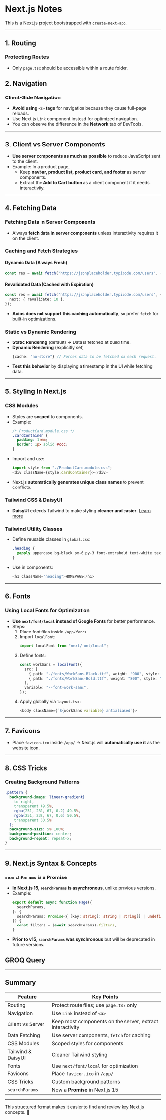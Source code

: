 # Next.js Notes

This is a [Next.js](https://nextjs.org) project bootstrapped with [`create-next-app`](https://nextjs.org/docs/app/api-reference/cli/create-next-app).

---

## 1. Routing
### Protecting Routes
- Only `page.tsx` should be accessible within a route folder.

## 2. Navigation
### Client-Side Navigation
- **Avoid using `<a>` tags** for navigation because they cause full-page reloads.
- Use Next.js `Link` component instead for optimized navigation.
- You can observe the difference in the **Network** tab of DevTools.

---

## 3. Client vs Server Components
- **Use server components as much as possible** to reduce JavaScript sent to the client.
- Example: In a product page,
  - Keep **navbar, product list, product card, and footer** as server components.
  - Extract the **Add to Cart button** as a client component if it needs interactivity.

---

## 4. Fetching Data
### Fetching Data in Server Components
- Always **fetch data in server components** unless interactivity requires it on the client.

### Caching and Fetch Strategies
#### **Dynamic Data (Always Fresh)**
```ts
const res = await fetch("https://jsonplaceholder.typicode.com/users", {cache: "no-store"});
```

#### **Revalidated Data (Cached with Expiration)**
```ts
const res = await fetch("https://jsonplaceholder.typicode.com/users", {
  next: { revalidate: 10 },
});
```
- **Axios does not support this caching automatically**, so prefer `fetch` for built-in optimizations.

### Static vs Dynamic Rendering
- **Static Rendering** (default) → Data is fetched at build time.
- **Dynamic Rendering** (explicitly set)
  ```ts
  {cache: "no-store"} // Forces data to be fetched on each request.
  ```
- **Test this behavior** by displaying a timestamp in the UI while fetching data.

---

## 5. Styling in Next.js

### CSS Modules
- Styles are **scoped** to components.
- Example:
  ```css
  /* ProductCard.module.css */
  .cardContainer {
    padding: 1rem;
    border: 1px solid #ccc;
  }
  ```
- Import and use:
  ```ts
  import style from "./ProductCard.module.css";
  <div className={style.cardContainer}></div>
  ```
- Next.js **automatically generates unique class names** to prevent conflicts.

### Tailwind CSS & DaisyUI
- **DaisyUI** extends Tailwind to make styling **cleaner and easier**. [Learn more](https://daisyui.com/)

### Tailwind Utility Classes
- Define reusable classes in `global.css`:
  ```css
  .heading {
    @apply uppercase bg-black px-6 py-3 font-extrabold text-white text-2xl text-center;
  }
  ```
- Use in components:
  ```ts
  <h1 className="heading">HOMEPAGE</h1>
  ```

---

## 6. Fonts

### Using Local Fonts for Optimization
- **Use `next/font/local` instead of Google Fonts** for better performance.
- Steps:
  1. Place font files inside `/app/fonts`.
  2. Import `localFont`:
     ```ts
     import localFont from "next/font/local";
     ```
  3. Define fonts:
     ```ts
     const workSans = localFont({
       src: [
         { path: "./fonts/WorkSans-Black.ttf", weight: "900", style: "normal" },
         { path: "./fonts/WorkSans-Bold.ttf", weight: "800", style: "normal" },
       ],
       variable: "--font-work-sans",
     });
     ```
  4. Apply globally via `layout.tsx`:
     ```ts
     <body className={`${workSans.variable} antialiased`}>
     ```

---

## 7. Favicons
- Place `favicon.ico` inside `/app/` → Next.js will **automatically use it** as the website icon.

---

## 8. CSS Tricks

### Creating Background Patterns
```css
.pattern {
  background-image: linear-gradient(
    to right,
    transparent 49.5%,
    rgba(251, 232, 67, 0.2) 49.5%,
    rgba(251, 232, 67, 0.6) 50.5%,
    transparent 50.5%
  );
  background-size: 5% 100%;
  background-position: center;
  background-repeat: repeat-x;
}
```

---

## 9. Next.js Syntax & Concepts

### `searchParams` is a Promise
- **In Next.js 15, `searchParams` is asynchronous**, unlike previous versions.
- Example:
  ```ts
  export default async function Page({
    searchParams,
  }: {
    searchParams: Promise<{ [key: string]: string | string[] | undefined }>;
  }) {
    const filters = (await searchParams).filters;
  }
  ```
- **Prior to v15, `searchParams` was synchronous** but will be deprecated in future versions.

## GROQ Query

---

## Summary
| Feature                 | Key Points |
|-------------------------|------------|
| Routing                | Protect route files; use `page.tsx` only |
| Navigation             | Use `Link` instead of `<a>` |
| Client vs Server       | Keep most components on the server, extract interactivity |
| Data Fetching          | Use server components, `fetch` for caching |
| CSS Modules            | Scoped styles for components |
| Tailwind & DaisyUI     | Cleaner Tailwind styling |
| Fonts                  | Use `next/font/local` for optimization |
| Favicons               | Place `favicon.ico` in `/app/` |
| CSS Tricks             | Custom background patterns |
| `searchParams`         | Now a **Promise** in Next.js 15 |

---

This structured format makes it easier to find and review key Next.js concepts. 🚀

